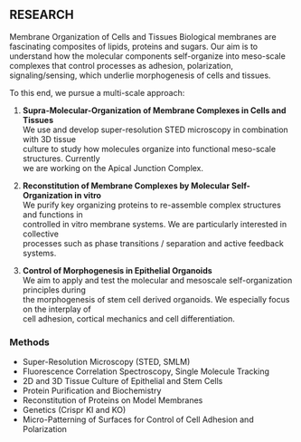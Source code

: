 ## RESEARCH
Membrane Organization of Cells and Tissues
Biological membranes are fascinating composites of lipids, proteins and sugars. Our aim is to understand how the molecular components self-organize into meso-scale complexes that control processes as adhesion, polarization, signaling/sensing, which underlie morphogenesis of cells and tissues.

To this end, we pursue a multi-scale approach:

1. **Supra-Molecular-Organization of Membrane Complexes in Cells and Tissues**  
   We use and develop super-resolution STED microscopy in combination with 3D tissue   
   culture to study how molecules organize into functional meso-scale structures. Currently   
   we are working on the Apical Junction Complex.

2. **Reconstitution of Membrane Complexes by Molecular Self-Organization in vitro**  
   We purify key organizing proteins to re-assemble complex structures and functions in   
   controlled in vitro membrane systems. We are particularly interested in collective   
   processes such as phase transitions / separation and active feedback systems.

3. **Control of Morphogenesis in Epithelial Organoids**  
   We aim to apply and test the molecular and mesoscale self-organization principles during   
   the morphogenesis of stem cell derived organoids. We especially focus on the interplay of   
   cell adhesion, cortical mechanics and cell differentiation.

### Methods
- Super-Resolution Microscopy (STED, SMLM)
- Fluorescence Correlation Spectroscopy, Single Molecule Tracking
- 2D and 3D Tissue Culture of Epithelial and Stem Cells
- Protein Purification and Biochemistry
- Reconstitution of Proteins on Model Membranes
- Genetics (Crispr KI and KO)
- Micro-Patterning of Surfaces for Control of Cell Adhesion and Polarization



<!--

**Here are some ideas to get you started:**

🙋‍♀ A short introduction - what is your organization all about?
🌈 Contribution guidelines - how can the community get involved?
👩‍💻 Useful resources - where can the community find your docs? Is there anything else the community should know?
🍿 Fun facts - what does your team eat for breakfast?
🧙 Remember, you can do mighty things with the power of [Markdown](https://docs.github.com/github/writing-on-github/getting-started-with-writing-and-formatting-on-github/basic-writing-and-formatting-syntax)
-->
